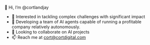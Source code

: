 👋 Hi, I’m @cortlandjay
- 👀 Interested in tackling complex challenges with significant impact
- 🌱 Developing a team of AI agents capable of running a profitable company relatively autonomously.
- 💞️ Looking to collaborate on AI projects 
- 📫 Reach me at cort@cortdigital.com


<!---
cortlandjay/cortlandjay is a ✨ special ✨ repository because its `README.md` (this file) appears on your GitHub profile.
You can click the Preview link to take a look at your changes.
--->

